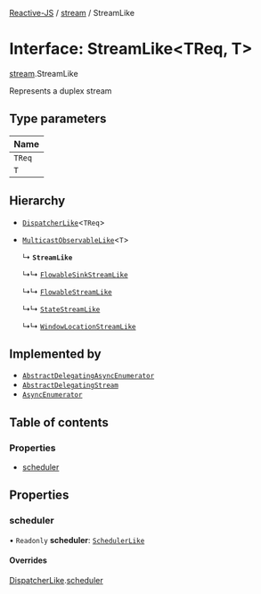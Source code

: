 [Reactive-JS](../README.md) / [stream](../modules/stream.md) / StreamLike

# Interface: StreamLike<TReq, T\>

[stream](../modules/stream.md).StreamLike

Represents a duplex stream

## Type parameters

| Name |
| :------ |
| `TReq` |
| `T` |

## Hierarchy

- [`DispatcherLike`](dispatcher.DispatcherLike.md)<`TReq`\>

- [`MulticastObservableLike`](observable.MulticastObservableLike.md)<`T`\>

  ↳ **`StreamLike`**

  ↳↳ [`FlowableSinkStreamLike`](flowable.FlowableSinkStreamLike.md)

  ↳↳ [`FlowableStreamLike`](flowable.FlowableStreamLike.md)

  ↳↳ [`StateStreamLike`](streamable.StateStreamLike.md)

  ↳↳ [`WindowLocationStreamLike`](web.WindowLocationStreamLike.md)

## Implemented by

- [`AbstractDelegatingAsyncEnumerator`](../classes/asyncEnumerator.AbstractDelegatingAsyncEnumerator.md)
- [`AbstractDelegatingStream`](../classes/stream.AbstractDelegatingStream.md)
- [`AsyncEnumerator`](../classes/asyncEnumerator.AsyncEnumerator.md)

## Table of contents

### Properties

- [scheduler](stream.StreamLike.md#scheduler)

## Properties

### scheduler

• `Readonly` **scheduler**: [`SchedulerLike`](scheduler.SchedulerLike.md)

#### Overrides

[DispatcherLike](dispatcher.DispatcherLike.md).[scheduler](dispatcher.DispatcherLike.md#scheduler)
